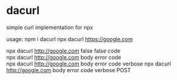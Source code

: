 # dacurl

simple curl implementation for npx

usage:
npm i dacurl
npx dacurl https://google.com

npx dacurl http://google.com   false false code      
npx dacurl http://google.com   body error code    
npx dacurl http://google.com   body error code  verbose
npx dacurl http://google.com   body error code  verbose POST


